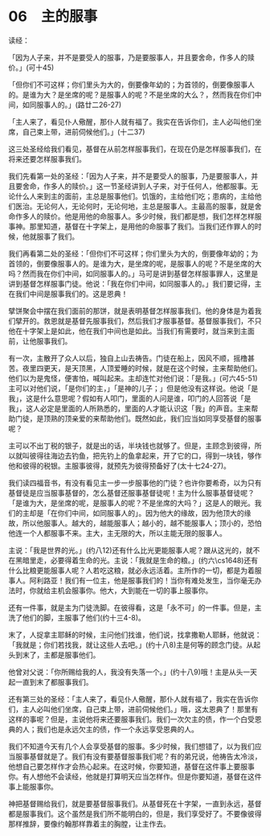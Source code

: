 # 06　主的服事


读经：

「因为人子来，并不是要受人的服事，乃是要服事人，并且要舍命，作多人的赎价。」(可十45)

「但你们不可这样；你们里头为大的，倒要像年幼的；为首领的，倒要像服事人的。是谁为大？是坐席的呢？是服事人的呢？不是坐席的大么？，然而我在你们中间，如同服事人的。」(路廿二26-27)

「主人来了，看见仆人儆醒，那仆人就有福了。我实在告诉你们，主人必叫他们坐席，自己束上带，进前伺候他们。」(十二37)

这三处圣经给我们看见，基督在从前怎样服事我们，在现在仍是怎样服事我们，在将来还要怎样服事我们。

我们先看第一处的圣经：「因为人子来，并不是要受人的服事，乃是要服事人，并且要舍命，作多人的赎价。」这一节圣经讲到人子来，对于任何人，他都服事。无论什么人来到主的面前，主总是服事他们。饥饿的，主给他们吃；患病的，主给他们医治。无论何人，无论何时，无论何地，主总是服事人。主最高的服事，就是舍命作多人的赎价。他是用他的命服事人。多少时候，我们都是想，我们怎样怎样服事神。那里知道，基督在十字架上，是用他的命服事了我们。当我们还作罪人的时候，他就服事了我们。

我们再看第二处的圣经：「但你们不可这样；你们里头为大的，倒要像年幼的；为首领的，倒要像服事人的。是谁为大，是坐席的呢，是服事人的呢？不是坐席的大吗？然而我在你们中间，如同服事人的。」马可是讲到基督怎样服事罪人，这里是讲到基督怎样服事门徒。他说：「我在你们中间，如同服事人的。」我们要记得，主在我们中间是服事我们的。这是恩典！

擘饼聚会中摆在我们面前的那饼，就是表明基督怎样服事我们。他的身体是为着我们擘开的。救恩就是基督先服事我们，然后我们才服事基督。基督服事我们，不只他在十字架上是如此，他在我们中间也是如此。当我们有需要时，就当来到主面前，让他服事我们。

有一次，主散开了众人以后，独自上山去祷告。门徒在船上，因风不顺，摇橹甚苦。夜里四更天，是天顶黑，人顶爱睡的时候，就是在这个时候，主来帮助他们。他们以为是鬼怪，便害怕，喊叫起来。主却连忙对他们说：「是我。」(可六45-51)主可以对他们说，「是你们的主，」「是神的儿子；」但是他没有这样说。他说「是我」，这是什么意思呢？假如有人叩门，里面的人问是谁，叩门的人回答说「是我」，这人必定是里面的人所熟悉的，里面的人才能认识这「我」的声音。主来帮助门徒，是顶熟的顶亲爱的来帮助他们。既然如此，我们应当如同享受基督的服事呢？

主可以不出丁税的银子，就是出的话，半块钱也就够了。但是，主顾念到彼得，所以就叫彼得往海边去钓鱼，把先钓上的鱼拿起来，开了它的口，得到一块钱，够作他和彼得的税银。主服事彼得，就预先为彼得预备好了(太十七24-27)。

我们读四福音书，有没有看见主一步一步服事他的门徒？也许你要希奇，以为只有基督徒是应当服事基督的，怎么基督还服事基督徒呢！主为什么服事基督徒呢？「是谁为大，是坐席的呢，是服事人的呢？不是坐席的大吗？」这是人的眼光。我们的主却是「在你们中间，如同服事人的」。因为他大的缘故，因为他顶大的缘故，所以他服事人。越大的，越能服事人；越小的，越不能服事人；顶小的，恐怕他连一个人都服事不来。主大，主无限的大，所以主能无限的服事人。

主说：「我是世界的光。」(约八12)还有什么比光更能服事人呢？跟从这光的，就不在黑暗里走，必要得着生命的光。主说：「我就是生命的粮。」(约六\cs1648)还有什么比粮更能服事人呢？人若吃这粮，就必永远活着。主所作的一切，都是为着服事人。阿利路亚！我们有一位主，他是服事我们的！当你有难处发生，当你毫无办法时，你就给主机会服事你。他大，大到能在一切的事上服事你。

还有一件事，就是主为门徒洗脚。在彼得看，这是「永不可」的一件事。但是，主洗了他们的脚，主服事了他们(约十三4-8)。

末了，人捉拿主耶稣的时候，主问他们找谁，他们说，找拿撒勒人耶稣，他就说：「我就是；你们若找我，就让这些人去吧。」(约十八8)主是何等的顾念门徒。从起头到末了，主都是服事他们。

他曾对父说：「你所赐给我的人，我没有失落一个。」(约十八9)哦！主是从头一天起一直到末了都服事我们。

还有第三处的圣经：「主人来了，看见仆人儆醒，那仆人就有福了，我实在告诉你们，主人必叫他们坐席，自己束上带，进前伺候他们。」哦，这太恩典了！那里有这样的事呢？但是，主说他将来还要服事我们。我们一次欠主的债，作一个白受恩典的人；我们也是永远欠主的债，作一个永远享受恩典的人。

我们不知道今天有几个人会享受基督的服事。多少时候，我们想错了，以为我们应当服事基督就是了。我们有没有要基督服事我们呢？有的弟兄说，他祷告太冷淡，他想自己要怎样作才会热心起来。在这时候，你要知道，基督在这件事上要服事你。有人想他不会读经，他就是打算明天应当怎样作。但是你要知道，基督在这件事上能服事你。

神把基督赐给我们，就是要基督服事我们。从基督死在十字架，一直到永远，基督都是服事我们。这个虽然是我们所不能明白的，但是，我们享受好了。不要像彼得那样推辞，要像约翰那样靠着主的胸膛，让主作去。

